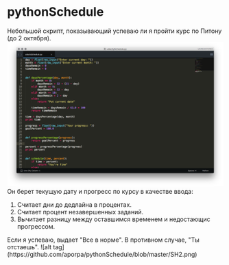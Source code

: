 # pythonSchedule
Небольшой скрипт, показывающий успеваю ли я пройти курс по Питону (до 2 октября).
![alt tag](https://github.com/aporpa/pythonSchedule/blob/master/SH1.png)
Он берет текущую дату и прогресс по курсу в качестве ввода:
<ol><li>Считает дни до дедлайна в процентах.</li>
<li>Считает процент незавершенных заданий.</li>
<li>Вычитает разницу между оставшимся временем и недостающис прогрессом.</li></ol>
Если я успеваю, выдает "Все в норме".
В противном случае, "Ты отстаешь".
![alt tag](https://github.com/aporpa/pythonSchedule/blob/master/SH2.png)
